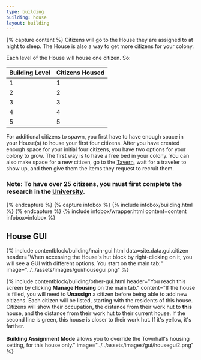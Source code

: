 ```yaml
---
type: building
building: house
layout: building
---
```

{% capture content %}
Citizens will go to the House they are assigned to at night to sleep. The House is also a way to get more citizens for your colony.

Each level of the House will house one citizen. So: 

| Building Level | Citizens Housed |
| -------------- | --------------- |
| 1              | 1               |
| 2              | 2               |
| 3              | 3               |
| 4              | 4               |
| 5              | 5               |

For additional citizens to spawn, you first have to have enough space in your House(s) to house your first four citizens. After you have created enough space for your initial four citizens, you have two options for your colony to grow. The first way is to have a free bed in your colony. You can also make space for a new citizen, go to the [Tavern](../../source/buildings/tavern), wait for a traveler to show up, and then give them the items they request to recruit them.

### Note: To have over 25 citizens, you must first complete the research in the [University](../../source/buildings/university).
{% endcapture %}
{% capture infobox %}
{% include infobox/building.html %}
{% endcapture %}
{% include infobox/wrapper.html content=content infobox=infobox %}

## House GUI

{% include contentblock/building/main-gui.html data=site.data.gui.citizen header="When accessing the House's hut block by right-clicking on it, you will see a GUI with different options. You start on
the main tab:" image="../../assets/images/gui/housegui.png" %}

{% include contentblock/building/other-gui.html header="You reach this screen by clicking <strong>Manage Housing</strong> on the main tab." content="If the house is filled, you will need to <strong>Unassign</strong> a citizen before being able to add new citizens.  Each citizen will be listed, starting with the residents of this house.  Citizens will show their occupation, the distance from their work hut to <strong>this</strong> house, and the distance from their work hut to their current house.  If the second line is green, this house is closer to their work hut.  If it's yellow, it's farther.  <br><br><strong>Building Assignment Mode</strong> allows you to override the Townhall's housing setting, for this house only." image="../../assets/images/gui/housegui2.png" %}
